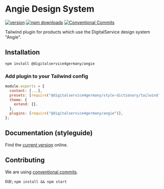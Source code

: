 # Angie Design System

[![version](https://img.shields.io/npm/v/@digitalservice4germany/angie)](https://www.npmjs.com/package/@digitalservice4germany/angie)
[![npm downloads](https://img.shields.io/npm/dw/@digitalservice4germany/angie)](https://www.npmjs.com/package/@digitalservice4germany/angie)
[![Conventional Commits](https://img.shields.io/badge/Conventional%20Commits-1.0.0-%23FE5196?logo=conventionalcommits&logoColor=white)](https://conventionalcommits.org)

Tailwind plugin for products which use the DigitalService design system "Angie".

## Installation

```sh
npm install @digitalservice4germany/angie
```

### Add plugin to your Tailwind config

```js
module.exports = {
  content: [...],
  presets: [require("@digitalservice4germany/style-dictionary/tailwind")],
  theme: {
    extend: {},
  },
  plugins: [require("@digitalservice4germany/angie")],
};
```

## Documentation (styleguide)

Find the [current version](https://digitalservicebund.github.io/angie/) online.

## Contributing

We are using [conventional commits](https://www.conventionalcommits.org/).

tldr; `npm install && npm start`
